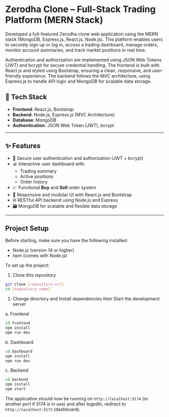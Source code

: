 # Zerodha Clone – Full-Stack Trading Platform (MERN Stack)

Developed a full-featured Zerodha clone web application using the MERN stack (MongoDB, Express.js, React.js, Node.js). This platform enables users to securely sign up or log in, access a trading dashboard, manage orders, monitor account summaries, and track market positions in real time.

Authentication and authorization are implemented using JSON Web Tokens (JWT) and bcrypt for secure credential handling. The frontend is built with React.js and styled using Bootstrap, ensuring a clean, responsive, and user-friendly experience. The backend follows the MVC architecture, using Express.js to handle API logic and MongoDB for scalable data storage.

## 🔧 Tech Stack

- **Frontend**: React.js, Bootstrap
- **Backend**: Node.js, Express.js (MVC Architecture)
- **Database**: MongoDB
- **Authentication**: JSON Web Token (JWT), bcrypt

---

## ✨ Features

- 🔐 Secure user authentication and authorization (JWT + bcrypt)
- 📊 Interactive user dashboard with:
  - Trading summary
  - Active positions
  - Order history
- 💹 Functional **Buy** and **Sell** order system
- 🎨 Responsive and modular UI with React.js and Bootstrap
- 🌐 RESTful API backend using Node.js and Express
- 🗃️ MongoDB for scalable and flexible data storage

---

## Project Setup

Before starting, make sure you have the following installed:
- Node.js (version 14 or higher)
- npm (comes with Node.js)

To set up the project:

1. Clone this repository
```bash
git clone [repository-url]
cd [repository-name]
```

2. Change directory and Install dependencies then Start the development server

a. Frontend
```bash
cd frontend
npm install
npm run dev
```

b. Dashboard
```bash
cd dashboard
npm install
npm run dev
```

c. Backend
```bash
cd backend
npm install
npm start
```

The application should now be running on `http://localhost:5174` (or another port if 5174 is in use) and after logedIn, redirect to `http://localhost:5173` (dashboard).
